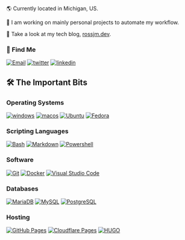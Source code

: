 🌎 Currently located in Michigan, US.

🚀 I am working on mainly personal projects to automate my workflow.

🔗 Take a look at my tech blog, [rossjm.dev](https://rossjm.dev).

### 🔎 Find Me

<p>
  <a href="mailto:josh@rossjm.dev"><img alt="Email" src="https://img.shields.io/badge/Email-000000?logo=protonmail&logoColor=&style=for-the-badge"></a>
  <a href="https://x.com/ColoredBytes"><img alt="twitter" src="https://img.shields.io/badge/Twitter-000000?logo=x&logoColor=&style=for-the-badge"></a>
  <a href="https://www.linkedin.com/in/joshuamalcom/"><img alt="linkedin" src="https://img.shields.io/badge/linkedin-000000?logo=linkedin&logoColor=&style=for-the-badge"></a>
</p>

## 🛠️ The Important Bits

### Operating Systems

<p>
  <a href="#"><img alt="windows" src="https://img.shields.io/badge/Windows-000000?logo=windows11&logoColor=&style=for-the-badge"></a>
  <a href="#"><img alt="macos" src="https://img.shields.io/badge/MacOSX-000000?logo=apple&logoColor=&style=for-the-badge"></a>
  <a href="#"><img alt="Ubuntu" src="https://img.shields.io/badge/Ubuntu-000000?logo=ubuntu&logoColor=&style=for-the-badge"></a>
  <a href="#"><img alt="Fedora" src="https://img.shields.io/badge/Fedora-000000?logo=fedora&logoColor=&style=for-the-badge"></a>
</p>

### Scripting Languages

<p>
  <a href="#"><img alt="Bash" src="https://img.shields.io/badge/Bash-000000?logo=gnu-bash&logoColor=&style=for-the-badge"></a>
  <a href="#"><img alt="Markdown" src="https://img.shields.io/badge/Markdown-000000?logo=markdown&logoColor=&style=for-the-badge"></a>
  <a href="#"><img alt="Powershell" src="https://img.shields.io/badge/Powershell-000000?logo=powershell&logoColor=&style=for-the-badge"></a>
</p>

### Software 

<p>
  <a href="#"><img alt="Git" src="https://img.shields.io/badge/Git-000000?logo=git&logoColor=&style=for-the-badge" /></a>
  <a href="#"><img alt="Docker" src="https://img.shields.io/badge/Docker-000000?logo=docker&logoColor=&style=for-the-badge" /></a>
  <a href="#"><img alt="Visual Studio Code" src="https://img.shields.io/badge/Visual%20Studio%20Code-000000?logo=visual-studio-code&logoColor=&style=for-the-badge" /></a>
</p>

### Databases

<p>
  <a href="#"><img alt="MariaDB" src="https://img.shields.io/badge/MariaDB-000000?logo=mariadb&logoColor=&style=for-the-badge"/></a>
  <a href="#"><img alt="MySQL" src="https://img.shields.io/badge/MySQL-000000?logo=mysql&logoColor=&style=for-the-badge"/></a>
  <a href="#"><img alt="PostgreSQL" src="https://img.shields.io/badge/PostgreSQL-000000?logo=PostgreSQL&logoColor=&style=for-the-badge"/></a>
</p>


### Hosting

<p>
  <a href="#"><img alt="GitHub Pages" src="https://img.shields.io/badge/GitHub%20Pages-000000?logo=github&logoColor=&style=for-the-badge" /></a>
  <a href="#"><img alt="Cloudflare Pages" src ="https://img.shields.io/badge/cloudflarepages-000000?logo=cloudflarepages&logoColor=&style=for-the-badge" /></a>
  <a href="#"><img alt="HUGO" src ="https://img.shields.io/badge/HUGO-000000?logo=hugo&logoColor=&style=for-the-badge" /></a>
</p>




